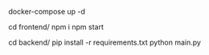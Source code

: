 docker-compose up -d

cd frontend/
npm i
npm start

cd backend/
pip install -r requirements.txt
python main.py
